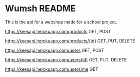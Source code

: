 # Wumsh README

This is the api for a webshop made for a school project.

https://keesapi.herokuapp.com/products GET, POST

https://keesapi.herokuapp.com/products/{id} GET, PUT, DELETE

https://keesapi.herokuapp.com/users GET, POST

https://keesapi.herokuapp.com/users{id} GET, PUT, DELETE

https://keesapi.herokuapp.com/users/me GET
